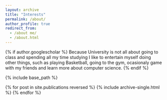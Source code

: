 ```yaml
---
layout: archive
title: "Interests"
permalink: /about/
author_profile: true
redirect_from:
  - /about me/
  - /about.html
---
```


{% if author.googlescholar %}
  Because University is not all about going to class and spending all my time studying I like to entertain myself doing other things, such as playing Basketball, going to the gym, ocasionaly game with my friends and learn more about computer science.
{% endif %}

{% include base_path %}

{% for post in site.publications reversed %}
  {% include archive-single.html %}
{% endfor %}
